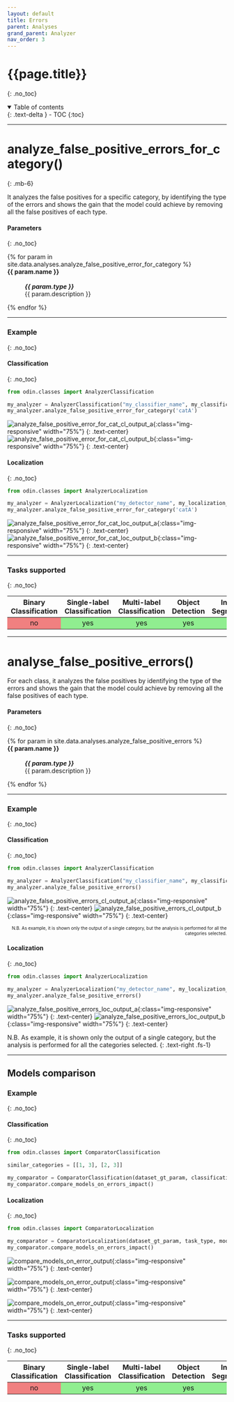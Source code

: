```yaml
---
layout: default
title: Errors
parent: Analyses
grand_parent: Analyzer
nav_order: 3
---
```

# {{page.title}}
{: .no_toc}

<details open markdown="block">
  <summary>
    Table of contents
  </summary>
  {: .text-delta }
- TOC
{:toc}
</details>

<hr>

# analyze_false_positive_errors_for_category()
{: .mb-6}

It analyzes the false positives for a specific category, by identifying the type of the errors and shows the gain that the model could achieve by removing all the false positives of each type.

#### Parameters
{: .no_toc}
<dl>
  {% for param in site.data.analyses.analyze_false_positive_error_for_category %}

  <dt><strong>{{ param.name }}</strong></dt>
  <dd><br><b><i>{{ param.type }}</i></b></dd><dd>{{ param.description }}</dd>

  {% endfor %}
</dl>

<hr>

### Example
{: .no_toc}
#### Classification
{: .no_toc}
```py
from odin.classes import AnalyzerClassification

my_analyzer = AnalyzerClassification("my_classifier_name", my_classification_dataset)
my_analyzer.analyze_false_positive_error_for_category('catA')
```

![analyze_false_positive_error_for_cat_cl_output_a](../../img/analyzer/false_positive_category_distribution_cl.png){:class="img-responsive" width="75%"}
{: .text-center}
![analyze_false_positive_error_for_cat_cl_output_b](../../img/analyzer/false_positive_category_gain_cl.png){:class="img-responsive" width="75%"}
{: .text-center}

#### Localization
{: .no_toc}
```py
from odin.classes import AnalyzerLocalization

my_analyzer = AnalyzerLocalization("my_detector_name", my_localization_dataset)
my_analyzer.analyze_false_positive_error_for_category('catA')
```

![analyze_false_positive_error_for_cat_loc_output_a](../../img/analyzer/false_positive_category_distribution_loc.png){:class="img-responsive" width="75%"}
{: .text-center}
![analyze_false_positive_error_for_cat_loc_output_b](../../img/analyzer/false_positive_category_gain_loc.png){:class="img-responsive" width="75%"}
{: .text-center}

<hr>

### Tasks supported
{: .no_toc}
<table>
  <thead>
    <tr class="header">
      <th>Binary Classification</th>
      <th>Single-label Classification</th>
      <th>Multi-label Classification</th>
      <th>Object Detection</th>
      <th>Instance Segmentation</th>
    </tr>
  </thead>
  <tbody>
    <tr style="text-align:center;">
      <td style="background:lightcoral;">no</td>
      <td style="background:lightgreen;">yes</td>
      <td style="background:lightgreen;">yes</td>
      <td style="background:lightgreen;">yes</td>
      <td style="background:lightgreen;">yes</td>
    </tr>
  </tbody>
</table>

<hr>

# analyse_false_positive_errors()
For each class, it analyzes the false positives by identifying the type of the errors and shows the gain that the model could achieve by removing all the false positives of each type.

#### Parameters
{: .no_toc}
<dl>
  {% for param in site.data.analyses.analyze_false_positive_errors %}

  <dt><strong>{{ param.name }}</strong></dt>
  <dd><br><b><i>{{ param.type }}</i></b></dd><dd>{{ param.description }}</dd>

  {% endfor %}
</dl>

<hr>

### Example
{: .no_toc}
#### Classification
{: .no_toc}
```py
from odin.classes import AnalyzerClassification

my_analyzer = AnalyzerClassification("my_classifier_name", my_classification_dataset)
my_analyzer.analyze_false_positive_errors()
```
![analyze_false_positive_errors_cl_output_a](../../img/analyzer/false_positive_category_distribution_cl.png){:class="img-responsive" width="75%"}
{: .text-center}
![analyze_false_positive_errors_cl_output_b](../../img/analyzer/false_positive_category_gain_cl.png){:class="img-responsive" width="75%"}
{: .text-center}

<p style="font-size: 10px; text-align: right;">N.B. As example, it is shown only the output of a single category, but the analysis is performed for all the categories selected.</p>

#### Localization
{: .no_toc}
```py
from odin.classes import AnalyzerLocalization

my_analyzer = AnalyzerLocalization("my_detector_name", my_localization_dataset)
my_analyzer.analyze_false_positive_errors()

```

![analyze_false_positive_errors_loc_output_a](../../img/analyzer/false_positive_category_distribution_loc.png){:class="img-responsive" width="75%"}
{: .text-center}
![analyze_false_positive_errors_loc_output_b](../../img/analyzer/false_positive_category_gain_loc.png){:class="img-responsive" width="75%"}
{: .text-center}

N.B. As example, it is shown only the output of a single category, but the analysis is performed for all the categories selected.
{: .text-right .fs-1}

<hr>

## Models comparison

### Example
{: .no_toc}

#### Classification
{: .no_toc}
```py
from odin.classes import ComparatorClassification

similar_categories = [[1, 3], [2, 3]]

my_comparator = ComparatorClassification(dataset_gt_param, classification_type, models_proposals, similar_classes=similar_categories)
my_comparator.compare_models_on_errors_impact()
```

#### Localization
{: .no_toc}
```py
from odin.classes import ComparatorLocalization

my_comparator = ComparatorLocalization(dataset_gt_param, task_type, models_proposals, similar_classes=similar_categories)
my_comparator.compare_models_on_errors_impact()
```

![compare_models_on_error_output](../../img/comparator/comparison_errors_a.png){:class="img-responsive" width="75%"}
{: .text-center}

![compare_models_on_error_output](../../img/comparator/comparison_errors_b.png){:class="img-responsive" width="75%"}
{: .text-center}

![compare_models_on_error_output](../../img/comparator/comparison_errors_c.png){:class="img-responsive" width="75%"}
{: .text-center}

<hr>

### Tasks supported
{: .no_toc}
<table>
  <thead>
    <tr class="header">
      <th>Binary Classification</th>
      <th>Single-label Classification</th>
      <th>Multi-label Classification</th>
      <th>Object Detection</th>
      <th>Instance Segmentation</th>
    </tr>
  </thead>
  <tbody>
    <tr style="text-align:center;">
      <td style="background:lightcoral;">no</td>
      <td style="background:lightgreen;">yes</td>
      <td style="background:lightgreen;">yes</td>
      <td style="background:lightgreen;">yes</td>
      <td style="background:lightgreen;">yes</td>
    </tr>
  </tbody>
</table>
